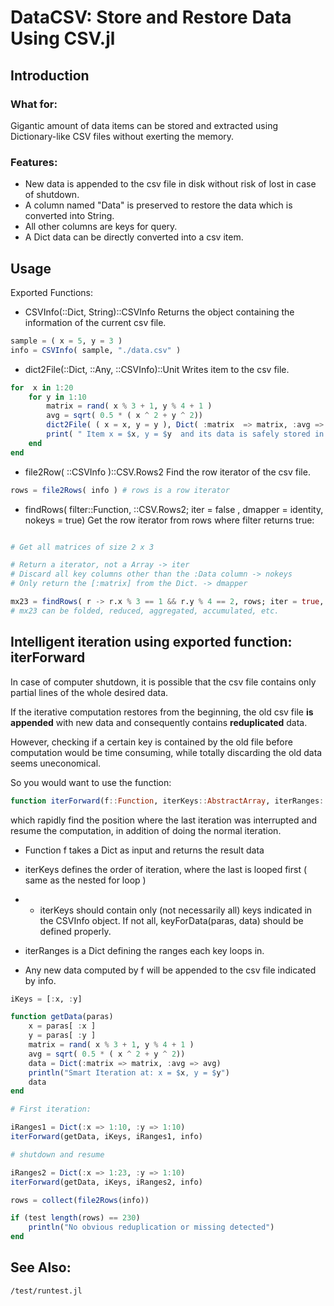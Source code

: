 # DataCSV: Store and Restore Data Using CSV.jl

## Introduction

### What for:
Gigantic amount of data items can be stored and extracted using Dictionary-like CSV files without exerting the memory.

### Features:
- New data is appended to the csv file in disk without risk of lost in case of shutdown.
- A column named "Data" is preserved to restore the data which is converted into String.
- All other columns are keys for query.
- A Dict data can be directly converted into a csv item.

##  Usage

Exported Functions:

- CSVInfo(::Dict, String)::CSVInfo  Returns the object containing the information of the current csv file. 

```julia
sample = ( x = 5, y = 3 )
info = CSVInfo( sample, "./data.csv" )
```
- dict2File(::Dict, ::Any, ::CSVInfo)::Unit Writes item to the csv file.

```julia
for  x in 1:20
    for y in 1:10
        matrix = rand( x % 3 + 1, y % 4 + 1 )
        avg = sqrt( 0.5 * ( x ^ 2 + y ^ 2))
        dict2File( ( x = x, y = y ), Dict( :matrix  => matrix, :avg => avg ), info )
        print( " Item x = $x, y = $y  and its data is safely stored in CSV    \r" )
    end
end
```

- file2Row( ::CSVInfo )::CSV.Rows2 Find the row iterator of the csv file.

```julia
rows = file2Rows( info ) # rows is a row iterator 
```
- findRows( filter::Function, ::CSV.Rows2; iter = false , dmapper = identity, nokeys = true)
Get the row iterator from rows where filter returns true:

```julia

# Get all matrices of size 2 x 3

# Return a iterator, not a Array -> iter
# Discard all key columns other than the :Data column -> nokeys
# Only return the [:matrix] from the Dict. -> dmapper

mx23 = findRows( r -> r.x % 3 == 1 && r.y % 4 == 2, rows; iter = true, nokeys = true, dmapper = d -> d[:matrix] )
# mx23 can be folded, reduced, aggregated, accumulated, etc.

```
## Intelligent iteration using exported function: iterForward

In case of computer shutdown, it is possible that the csv file contains only partial lines of the whole desired data.

If the iterative computation restores from the beginning, the old csv file **is appended** with new data and consequently contains **reduplicated** data.

However, checking if a certain key is contained by the old file before computation would be time consuming, while totally discarding the old data seems uneconomical.

So you would want to use the function:
``` julia
function iterForward(f::Function, iterKeys::AbstractArray, iterRanges::Dict, info::CSVInfo; keyForData = (p, d) -> p)::Unit
```
which rapidly find the position where the last iteration was interrupted and resume the computation, in addition of doing the normal iteration.

- Function f takes a Dict as input and returns the result data

- iterKeys defines the order of iteration, where the last is looped first ( same as the nested for loop )

- * iterKeys should contain only (not necessarily all) keys indicated in the CSVInfo object. If not all, keyForData(paras, data) should be defined properly.

- iterRanges is a Dict defining the ranges each key loops in.

- Any new data computed by f will be appended to the csv file indicated by info.

```julia
iKeys = [:x, :y]

function getData(paras)
    x = paras[ :x ]
    y = paras[ :y ]
    matrix = rand( x % 3 + 1, y % 4 + 1 )
    avg = sqrt( 0.5 * ( x ^ 2 + y ^ 2))
    data = Dict(:matrix => matrix, :avg => avg)
    println("Smart Iteration at: x = $x, y = $y")
    data
end

# First iteration:

iRanges1 = Dict(:x => 1:10, :y => 1:10)
iterForward(getData, iKeys, iRanges1, info)

# shutdown and resume 

iRanges2 = Dict(:x => 1:23, :y => 1:10)
iterForward(getData, iKeys, iRanges2, info)

rows = collect(file2Rows(info))

if (test length(rows) == 230)
    println("No obvious reduplication or missing detected")
end

```
## See Also:
```
/test/runtest.jl
```
